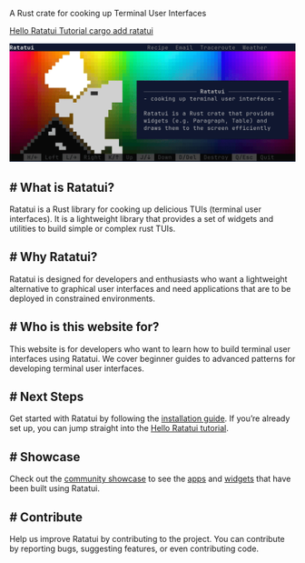 A Rust crate for cooking up Terminal User Interfaces

[ Hello Ratatui Tutorial ](/tutorials/hello-ratatui) [ cargo add ratatui ](/installation)

[![Demo image](https://raw.githubusercontent.com/ratatui/ratatui/images/examples/demo2.gif)](https://github.com/ratatui/ratatui/tree/main/examples/apps/demo2)

## # What is Ratatui?

Ratatui is a Rust library for cooking up delicious TUIs (terminal user interfaces). It is a
lightweight library that provides a set of widgets and utilities to build simple or complex
rust TUIs.

## # Why Ratatui?

Ratatui is designed for developers and enthusiasts who want a lightweight alternative to
graphical user interfaces and need applications that are to be deployed in constrained
environments.

## # Who is this website for?

This website is for developers who want to learn how to build terminal user interfaces using
Ratatui. We cover beginner guides to advanced patterns for developing terminal user
interfaces.

## # Next Steps

Get started with Ratatui by following the [installation guide](installation/). If you’re already set up, you
can jump straight into the [Hello Ratatui tutorial](tutorials/hello-ratatui/).

## # Showcase

Check out the [community showcase](showcase/) to see the [apps](showcase/apps/) and [widgets](showcase/third-party-widgets/) that have been built using
Ratatui.

## # Contribute

Help us improve Ratatui by contributing to the project. You can contribute by reporting bugs,
suggesting features, or even contributing code.